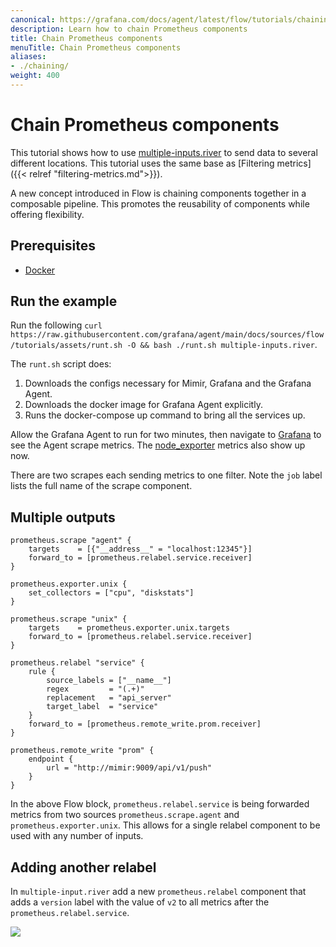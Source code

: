 ```yaml
---
canonical: https://grafana.com/docs/agent/latest/flow/tutorials/chaining/
description: Learn how to chain Prometheus components
title: Chain Prometheus components
menuTitle: Chain Prometheus components
aliases:
- ./chaining/
weight: 400
---
```


# Chain Prometheus components

This tutorial shows how to use [multiple-inputs.river](../assets/flow_configs/multiple-inputs.river) to send data to several different locations. This tutorial uses the same base as [Filtering metrics]({{< relref "filtering-metrics.md">}}). 

A new concept introduced in Flow is chaining components together in a composable pipeline. This promotes the reusability of components while offering flexibility. 

## Prerequisites

* [Docker](https://www.docker.com/products/docker-desktop)

## Run the example

Run the following `curl https://raw.githubusercontent.com/grafana/agent/main/docs/sources/flow/tutorials/assets/runt.sh -O && bash ./runt.sh multiple-inputs.river`.

The `runt.sh` script does:

1. Downloads the configs necessary for Mimir, Grafana and the Grafana Agent. 
2. Downloads the docker image for Grafana Agent explicitly.
3. Runs the docker-compose up command to bring all the services up.

Allow the Grafana Agent to run for two minutes, then navigate to [Grafana](http://localhost:3000/explore?orgId=1&left=%5B%22now-1h%22,%22now%22,%22Mimir%22,%7B%22refId%22:%22A%22,%22instant%22:true,%22range%22:true,%22exemplar%22:true,%22expr%22:%22agent_build_info%7B%7D%22%7D%5D) to see the Agent scrape metrics. The [node_exporter](http://localhost:3000/explore?orgId=1&left=%5B%22now-1h%22,%22now%22,%22Mimir%22,%7B%22refId%22:%22A%22,%22instant%22:true,%22range%22:true,%22exemplar%22:true,%22expr%22:%22node_cpu_seconds_total%22%7D%5D) metrics also show up now.

There are two scrapes each sending metrics to one filter. Note the `job` label lists the full name of the scrape component.

## Multiple outputs

```river
prometheus.scrape "agent" {
	targets    = [{"__address__" = "localhost:12345"}]
	forward_to = [prometheus.relabel.service.receiver]
}

prometheus.exporter.unix {
	set_collectors = ["cpu", "diskstats"]
}

prometheus.scrape "unix" {
	targets    = prometheus.exporter.unix.targets
	forward_to = [prometheus.relabel.service.receiver]
}

prometheus.relabel "service" {
	rule {
		source_labels = ["__name__"]
		regex         = "(.+)"
		replacement   = "api_server"
		target_label  = "service"
	}
	forward_to = [prometheus.remote_write.prom.receiver]
}

prometheus.remote_write "prom" {
	endpoint {
		url = "http://mimir:9009/api/v1/push"
	}
}
```

In the above Flow block, `prometheus.relabel.service` is being forwarded metrics from two sources `prometheus.scrape.agent` and `prometheus.exporter.unix`. This allows for a single relabel component to be used with any number of inputs.

## Adding another relabel

In `multiple-input.river` add a new `prometheus.relabel` component that adds a `version` label with the value of `v2` to all metrics after the `prometheus.relabel.service`.

![](../assets/scrape_v2.png)
